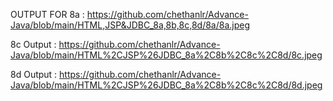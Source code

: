OUTPUT FOR 8a : https://github.com/chethanlr/Advance-Java/blob/main/HTML,JSP&JDBC_8a,8b,8c,8d/8a/8a.jpeg


8c Output : https://github.com/chethanlr/Advance-Java/blob/main/HTML%2CJSP%26JDBC_8a%2C8b%2C8c%2C8d/8c.jpeg

8d Output :  https://github.com/chethanlr/Advance-Java/blob/main/HTML%2CJSP%26JDBC_8a%2C8b%2C8c%2C8d/8d.jpeg
